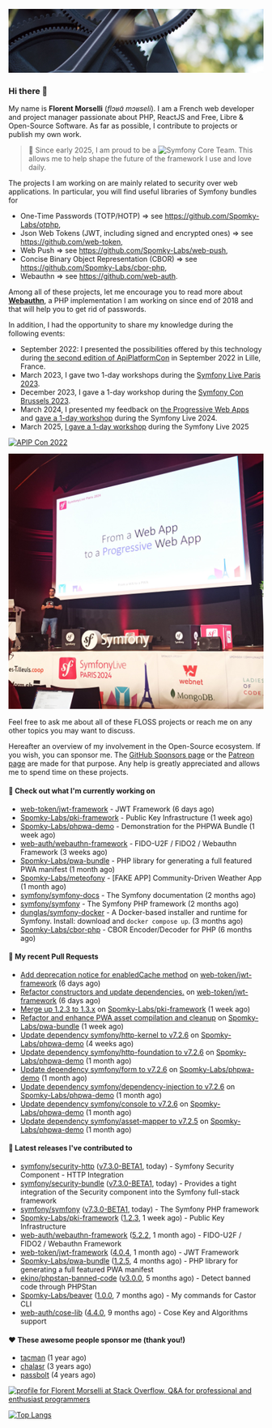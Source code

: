 ![Cover image](1.webp)

### Hi there 👋

My name is **Florent Morselli** (*flɔʁɑ̃ mɔʁseli*). I am a French web developer and project manager passionate about PHP, ReactJS and Free, Libre & Open-Source Software.
As far as possible, I contribute to projects or publish my own work.

> 🧡 Since early 2025, I am proud to be a ![Symfony Core Team](https://img.shields.io/badge/Symfony-Core%20Team-orange?style=flat-square&logo=symfony).
> This allows me to help shape the future of the framework I use and love daily.

The projects I am working on are mainly related to security over web applications. In particular, you will find useful libraries of Symfony bundles for
* One-Time Passwords (TOTP/HOTP) => see https://github.com/Spomky-Labs/otphp,
* Json Web Tokens (JWT, including signed and encrypted ones) => see https://github.com/web-token,
* Web Push => see https://github.com/Spomky-Labs/web-push,
* Concise Binary Object Representation (CBOR) => see https://github.com/Spomky-Labs/cbor-php,
* Webauthn => see https://github.com/web-auth.

Among all of these projects, let me encourage you to read more about [**Webauthn**](https://github.com/web-auth), a PHP implementation I am working on since end of 2018 and that will help you to get rid of passwords.

In addition, I had the opportunity to share my knowledge during the following events:

* September 2022: I presented the possibilities offered by this technology during [the second edition of ApiPlatformCon](https://youtu.be/Y2_0omg1CFk) in September 2022 in Lille, France.
* March 2023, I gave two 1-day workshops during the [Symfony Live Paris 2023](https://live.symfony.com/2023-paris/workshop/maximiser-la-securite-de-vos-applications-avec-le-bundle-security).
* December 2023, I gave a 1-day workshop during the [Symfony Con Brussels 2023](https://live.symfony.com/2023-brussels-con/workshop/road-to-safer-applications).
* March 2024, I presented my feedback on [the Progressive Web Apps](https://live.symfony.com/2024-paris/schedule/de-web-app-a-progressive-web-app) and [gave a 1-day workshop](https://live.symfony.com/2024-paris/workshop#securite-amelioree-et-webauthn-avec-symfony-2) during the Symfony Live 2024.
* March 2025, [I gave a 1-day workshop](https://live.symfony.com/2025-paris/) during the Symfony Live 2025

[![APIP Con 2022](https://user-images.githubusercontent.com/1091072/191684778-b9e26104-038d-45c2-a1b3-287233d15ecc.jpg)](https://api-platform.com/con/2022/conferences/webauthn-se-debarrasser-des-mots-de-passe-definitivement/)

[![Symfony Live 2024](Symfony%20Live%202024.png)](https://symfony.com/blog/symfonylive-paris-2024-from-web-app-to-progressive-web-app)


Feel free to ask me about all of these FLOSS projects or reach me on any other topics you may want to discuss.

Hereafter an overview of my involvement in the Open-Source ecosystem.
If you wish, you can sponsor me. The [GitHub Sponsors page](https://github.com/sponsors/Spomky/) or the [Patreon page](https://www.patreon.com/FlorentMorselli) are made for that purpose. Any help is greatly appreciated and allows me to spend time on these projects.

#### 👷 Check out what I'm currently working on

- [web-token/jwt-framework](https://github.com/web-token/jwt-framework) - JWT Framework (6 days ago)
- [Spomky-Labs/pki-framework](https://github.com/Spomky-Labs/pki-framework) - Public Key Infrastructure (1 week ago)
- [Spomky-Labs/phpwa-demo](https://github.com/Spomky-Labs/phpwa-demo) - Demonstration for the PHPWA Bundle (1 week ago)
- [web-auth/webauthn-framework](https://github.com/web-auth/webauthn-framework) - FIDO-U2F / FIDO2 / Webauthn Framework (3 weeks ago)
- [Spomky-Labs/pwa-bundle](https://github.com/Spomky-Labs/pwa-bundle) - PHP library for generating a full featured PWA manifest (1 month ago)
- [Spomky-Labs/meteofony](https://github.com/Spomky-Labs/meteofony) - [FAKE APP] Community-Driven Weather App (1 month ago)
- [symfony/symfony-docs](https://github.com/symfony/symfony-docs) - The Symfony documentation (2 months ago)
- [symfony/symfony](https://github.com/symfony/symfony) - The Symfony PHP framework (2 months ago)
- [dunglas/symfony-docker](https://github.com/dunglas/symfony-docker) - A Docker-based installer and runtime for Symfony. Install: download and `docker compose up`. (3 months ago)
- [Spomky-Labs/cbor-php](https://github.com/Spomky-Labs/cbor-php) - CBOR Encoder/Decoder for PHP (6 months ago)

#### 🔨 My recent Pull Requests

- [Add deprecation notice for enabledCache method](https://github.com/web-token/jwt-framework/pull/618) on [web-token/jwt-framework](https://github.com/web-token/jwt-framework) (6 days ago)
- [Refactor constructors and update dependencies.](https://github.com/web-token/jwt-framework/pull/617) on [web-token/jwt-framework](https://github.com/web-token/jwt-framework) (6 days ago)
- [Merge up 1.2.3 to 1.3.x](https://github.com/Spomky-Labs/pki-framework/pull/64) on [Spomky-Labs/pki-framework](https://github.com/Spomky-Labs/pki-framework) (1 week ago)
- [Refactor and enhance PWA asset compilation and cleanup](https://github.com/Spomky-Labs/pwa-bundle/pull/290) on [Spomky-Labs/pwa-bundle](https://github.com/Spomky-Labs/pwa-bundle) (1 week ago)
- [Update dependency symfony/http-kernel to v7.2.6](https://github.com/Spomky-Labs/phpwa-demo/pull/85) on [Spomky-Labs/phpwa-demo](https://github.com/Spomky-Labs/phpwa-demo) (4 weeks ago)
- [Update dependency symfony/http-foundation to v7.2.6](https://github.com/Spomky-Labs/phpwa-demo/pull/84) on [Spomky-Labs/phpwa-demo](https://github.com/Spomky-Labs/phpwa-demo) (1 month ago)
- [Update dependency symfony/form to v7.2.6](https://github.com/Spomky-Labs/phpwa-demo/pull/83) on [Spomky-Labs/phpwa-demo](https://github.com/Spomky-Labs/phpwa-demo) (1 month ago)
- [Update dependency symfony/dependency-injection to v7.2.6](https://github.com/Spomky-Labs/phpwa-demo/pull/82) on [Spomky-Labs/phpwa-demo](https://github.com/Spomky-Labs/phpwa-demo) (1 month ago)
- [Update dependency symfony/console to v7.2.6](https://github.com/Spomky-Labs/phpwa-demo/pull/81) on [Spomky-Labs/phpwa-demo](https://github.com/Spomky-Labs/phpwa-demo) (1 month ago)
- [Update dependency symfony/asset-mapper to v7.2.5](https://github.com/Spomky-Labs/phpwa-demo/pull/80) on [Spomky-Labs/phpwa-demo](https://github.com/Spomky-Labs/phpwa-demo) (1 month ago)

#### 🔭 Latest releases I've contributed to

- [symfony/security-http](https://github.com/symfony/security-http) ([v7.3.0-BETA1](https://github.com/symfony/security-http/releases/tag/v7.3.0-BETA1), today) - Symfony Security Component - HTTP Integration
- [symfony/security-bundle](https://github.com/symfony/security-bundle) ([v7.3.0-BETA1](https://github.com/symfony/security-bundle/releases/tag/v7.3.0-BETA1), today) - Provides a tight integration of the Security component into the Symfony full-stack framework
- [symfony/symfony](https://github.com/symfony/symfony) ([v7.3.0-BETA1](https://github.com/symfony/symfony/releases/tag/v7.3.0-BETA1), today) - The Symfony PHP framework
- [Spomky-Labs/pki-framework](https://github.com/Spomky-Labs/pki-framework) ([1.2.3](https://github.com/Spomky-Labs/pki-framework/releases/tag/1.2.3), 1 week ago) - Public Key Infrastructure
- [web-auth/webauthn-framework](https://github.com/web-auth/webauthn-framework) ([5.2.2](https://github.com/web-auth/webauthn-framework/releases/tag/5.2.2), 1 month ago) - FIDO-U2F / FIDO2 / Webauthn Framework
- [web-token/jwt-framework](https://github.com/web-token/jwt-framework) ([4.0.4](https://github.com/web-token/jwt-framework/releases/tag/4.0.4), 1 month ago) - JWT Framework
- [Spomky-Labs/pwa-bundle](https://github.com/Spomky-Labs/pwa-bundle) ([1.2.5](https://github.com/Spomky-Labs/pwa-bundle/releases/tag/1.2.5), 4 months ago) - PHP library for generating a full featured PWA manifest
- [ekino/phpstan-banned-code](https://github.com/ekino/phpstan-banned-code) ([v3.0.0](https://github.com/ekino/phpstan-banned-code/releases/tag/v3.0.0), 5 months ago) - Detect banned code through PHPStan
- [Spomky-Labs/beaver](https://github.com/Spomky-Labs/beaver) ([1.0.0](https://github.com/Spomky-Labs/beaver/releases/tag/1.0.0), 7 months ago) - My commands for Castor CLI
- [web-auth/cose-lib](https://github.com/web-auth/cose-lib) ([4.4.0](https://github.com/web-auth/cose-lib/releases/tag/4.4.0), 9 months ago) - Cose Key and Algorithms support

#### ❤️ These awesome people sponsor me (thank you!)

- [tacman](https://github.com/tacman) (1 year ago)
- [chalasr](https://github.com/chalasr) (3 years ago)
- [passbolt](https://github.com/passbolt) (4 years ago)

<a href="https://stackoverflow.com/users/2157818/florent-morselli"><img src="https://stackoverflow.com/users/flair/2157818.png" width="208" height="58" alt="profile for Florent Morselli at Stack Overflow, Q&amp;A for professional and enthusiast programmers" title="profile for Florent Morselli at Stack Overflow, Q&amp;A for professional and enthusiast programmers"></a>

[![Top Langs](https://wakatime.com/share/@Spomky/aa41d408-c524-4a5f-936d-0b9446698abd.svg)](https://wakatime.com/@Spomky)

